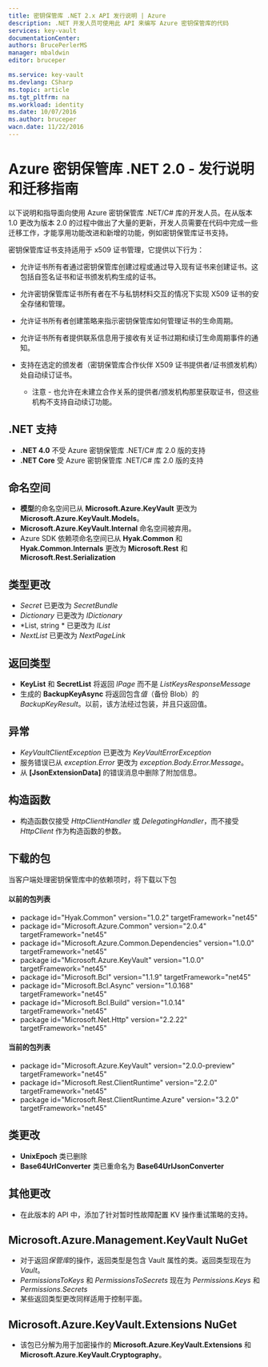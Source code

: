 ```yaml
---
title: 密钥保管库 .NET 2.x API 发行说明 | Azure
description: .NET 开发人员可使用此 API 来编写 Azure 密钥保管库的代码
services: key-vault
documentationCenter: 
authors: BrucePerlerMS
manager: mbaldwin
editor: bruceper

ms.service: key-vault
ms.devlang: CSharp
ms.topic: article
ms.tgt_pltfrm: na
ms.workload: identity
ms.date: 10/07/2016
ms.author: bruceper
wacn.date: 11/22/2016
---
```


# Azure 密钥保管库 .NET 2.0 - 发行说明和迁移指南

以下说明和指导面向使用 Azure 密钥保管库 .NET/C# 库的开发人员。在从版本 1.0 更改为版本 2.0 的过程中做出了大量的更新，开发人员需要在代码中完成一些迁移工作，才能享用功能改进和新增的功能，例如密钥保管库证书支持。

密钥保管库证书支持适用于 x509 证书管理，它提供以下行为：

-   允许证书所有者通过密钥保管库创建过程或通过导入现有证书来创建证书。这包括自签名证书和证书颁发机构生成的证书。

- 允许密钥保管库证书所有者在不与私钥材料交互的情况下实现 X509 证书的安全存储和管理。

-   允许证书所有者创建策略来指示密钥保管库如何管理证书的生命周期。

-   允许证书所有者提供联系信息用于接收有关证书过期和续订生命周期事件的通知。

-   支持在选定的颁发者（密钥保管库合作伙伴 X509 证书提供者/证书颁发机构）处自动续订证书。
    - 注意 - 也允许在未建立合作关系的提供者/颁发机构那里获取证书，但这些机构不支持自动续订功能。

## .NET 支持
- **.NET 4.0** 不受 Azure 密钥保管库 .NET/C# 库 2.0 版的支持
- **.NET Core** 受 Azure 密钥保管库 .NET/C# 库 2.0 版的支持

## 命名空间
- **模型**的命名空间已从 **Microsoft.Azure.KeyVault** 更改为 **Microsoft.Azure.KeyVault.Models**。
- **Microsoft.Azure.KeyVault.Internal** 命名空间被弃用。
- Azure SDK 依赖项命名空间已从 **Hyak.Common** 和 **Hyak.Common.Internals** 更改为 **Microsoft.Rest** 和 **Microsoft.Rest.Serialization**

## 类型更改
- *Secret* 已更改为 *SecretBundle*
- *Dictionary* 已更改为 *IDictionary*
- *List<T>, string * 已更改为 *IList<T>*
- *NextList* 已更改为 *NextPageLink*

## 返回类型
- **KeyList** 和 **SecretList** 将返回 *IPage<T>* 而不是 *ListKeysResponseMessage*
- 生成的 **BackupKeyAsync** 将返回包含*值*（备份 Blob）的 *BackupKeyResult*。以前，该方法经过包装，并且只返回值。

## 异常
- *KeyVaultClientException* 已更改为 *KeyVaultErrorException*
- 服务错误已从 *exception.Error* 更改为 *exception.Body.Error.Message*。
- 从 **[JsonExtensionData]** 的错误消息中删除了附加信息。

## 构造函数
- 构造函数仅接受 *HttpClientHandler* 或 *DelegatingHandler*，而不接受 *HttpClient* 作为构造函数的参数。

## 下载的包  
当客户端处理密钥保管库中的依赖项时，将下载以下包
#### 以前的包列表
- package id="Hyak.Common" version="1.0.2" targetFramework="net45"
- package id="Microsoft.Azure.Common" version="2.0.4" targetFramework="net45"
- package id="Microsoft.Azure.Common.Dependencies" version="1.0.0" targetFramework="net45"
- package id="Microsoft.Azure.KeyVault" version="1.0.0" targetFramework="net45"
- package id="Microsoft.Bcl" version="1.1.9" targetFramework="net45"
- package id="Microsoft.Bcl.Async" version="1.0.168" targetFramework="net45"
- package id="Microsoft.Bcl.Build" version="1.0.14" targetFramework="net45"
- package id="Microsoft.Net.Http" version="2.2.22" targetFramework="net45"

#### 当前的包列表
- package id="Microsoft.Azure.KeyVault" version="2.0.0-preview" targetFramework="net45"
- package id="Microsoft.Rest.ClientRuntime" version="2.2.0" targetFramework="net45"
- package id="Microsoft.Rest.ClientRuntime.Azure" version="3.2.0" targetFramework="net45"

## 类更改

- **UnixEpoch** 类已删除
- **Base64UrlConverter** 类已重命名为 **Base64UrlJsonConverter**

## 其他更改

- 在此版本的 API 中，添加了针对暂时性故障配置 KV 操作重试策略的支持。

## Microsoft.Azure.Management.KeyVault NuGet
- 对于返回*保管库*的操作，返回类型是包含 Vault 属性的类。返回类型现在为 *Vault*。
- *PermissionsToKeys* 和 *PermissionsToSecrets* 现在为 *Permissions.Keys* 和 *Permissions.Secrets*
- 某些返回类型更改同样适用于控制平面。

## Microsoft.Azure.KeyVault.Extensions NuGet
- 该包已分解为用于加密操作的 **Microsoft.Azure.KeyVault.Extensions** 和 **Microsoft.Azure.KeyVault.Cryptography**。

<!---HONumber=Mooncake_1114_2016-->